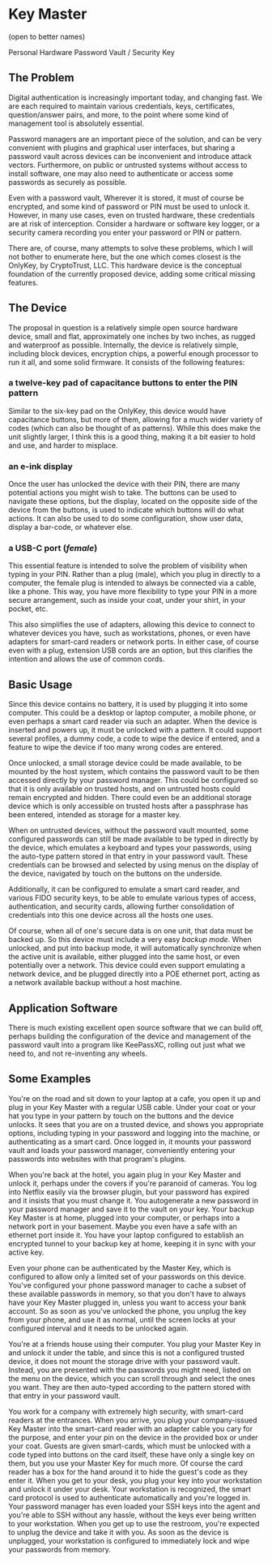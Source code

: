 # Key Master
(open to better names)

Personal Hardware Password Vault / Security Key

## The Problem

Digital authentication is increasingly important today, and changing fast.  We are each required to maintain various credentials, keys, certificates, question/answer pairs, and more, to the point where some kind of management tool is absolutely essential.

Password managers are an important piece of the solution, and can be very convenient with plugins and graphical user interfaces, but sharing a password vault across devices can be inconvenient and introduce attack vectors.  Furthermore, on public or untrusted systems without access to install software, one may also need to authenticate or access some passwords as securely as possible.

Even with a password vault, Wherever it is stored, it must of course be encrypted, and some kind of password or PIN must be used to unlock it.  However, in many use cases, even on trusted hardware, these credentials are at risk of interception.  Consider a hardware or software key logger, or a security camera recording you enter your password or PIN or pattern.

There are, of course, many attempts to solve these problems, which I will not bother to enumerate here, but the one which comes closest is the OnlyKey, by CryptoTrust, LLC.  This hardware device is the conceptual foundation of the currently proposed device, adding some critical missing features.

## The Device

The proposal in question is a relatively simple open source hardware device, small and flat, approximately one inches by two inches, as rugged and waterproof as possible.  Internally, the device is relatively simple, including block devices, encryption chips, a powerful enough processor to run it all, and some solid firmware.  It consists of the following features:

### a twelve-key pad of capacitance buttons to enter the PIN pattern

Similar to the six-key pad on the OnlyKey, this device would have capacitance buttons, but more of them, allowing for a much wider variety of codes (which can also be thought of as patterns).  While this does make the unit slightly larger, I think this is a good thing, making it a bit easier to hold and use, and harder to misplace.

### an e-ink display

Once the user has unlocked the device with their PIN, there are many potential actions you might wish to take.  The buttons can be used to navigate these options, but the display, located on the opposite side of the device from the buttons, is used to indicate which buttons will do what actions.  It can also be used to do some configuration, show user data, display a bar-code, or whatever else.

### a USB-C port (*female*)

This essential feature is intended to solve the problem of visibility when typing in your PIN.  Rather than a plug (male), which you plug in directly to a computer, the female plug is intended to always be connected via a cable, like a phone.  This way, you have more flexibility to type your PIN in a more secure arrangement, such as inside your coat, under your shirt, in your pocket, etc.

This also simplifies the use of adapters, allowing this device to connect to whatever devices you have, such as workstations, phones, or even have adapters for smart-card readers or network ports.  In either case, of course even with a plug, extension USB cords are an option, but this clarifies the intention and allows the use of common cords.

## Basic Usage

Since this device contains no battery, it is used by plugging it into some computer.  This could be a desktop or laptop computer, a mobile phone, or even perhaps a smart card reader via such an adapter.  When the device is inserted and powers up, it must be unlocked with a pattern.  It could support several profiles, a dummy code, a code to wipe the device if entered, and a feature to wipe the device if too many wrong codes are entered.

Once unlocked, a small storage device could be made available, to be mounted by the host system, which contains the password vault to be then accessed directly by your password manager.  This could be configured so that it is only available on trusted hosts, and on untrusted hosts could remain encrypted and hidden.  There could even be an additional storage device which is only accessible on trusted hosts after a passphrase has been entered, intended as storage for a master key.

When on untrusted devices, without the password vault mounted, some configured passwords can still be made available to be typed in directly by the device, which emulates a keyboard and types your passwords, using the auto-type pattern stored in that entry in your password vault.  These credentials can be browsed and selected by using menus on the display of the device, navigated by touch on the buttons on the underside.

Additionally, it can be configured to emulate a smart card reader, and various FIDO security keys, to be able to emulate various types of access, authentication, and security cards, allowing further consolidation of credentials into this one device across all the hosts one uses.

Of course, when all of one's secure data is on one unit, that data must be backed up.  So this device must include a very easy *backup mode*.  When unlocked, and put into backup mode, it will automatically synchronize when the active unit is available, either plugged into the same host, or even potentially over a network.  This device could even support emulating a network device, and be plugged directly into a POE ethernet port, acting as a network available backup without a host machine.

## Application Software

There is much existing excellent open source software that we can build off, perhaps building the configuration of the device and management of the password vault into a program like KeePassXC, rolling out just what we need to, and not re-inventing any wheels.

## Some Examples

You're on the road and sit down to your laptop at a cafe, you open it up and plug in your Key Master with a regular USB cable.  Under your coat or your hat you type in your pattern by touch on the buttons and the device unlocks.  It sees that you are on a trusted device, and shows you appropriate options, including typing in your password and logging into the machine, or authenticating as a smart card.  Once logged in, it mounts your password vault and loads your password manager, conveniently entering your passwords into websites with that program's plugins.

When you're back at the hotel, you again plug in your Key Master and unlock it, perhaps under the covers if you're paranoid of cameras.  You log into Netflix easily via the browser plugin, but your password has expired and it insists that you must change it.  You autogenerate a new password in your password manager and save it to the vault on your key.  Your backup Key Master is at home, plugged into your computer, or perhaps into a network port in your basement.  Maybe you even have a safe with an ethernet port inside it.  You have your laptop configured to establish an encrypted tunnel to your backup key at home, keeping it in sync with your active key.

Even your phone can be authenticated by the Master Key, which is configured to allow only a limited set of your passwords on this device.  You've configured your phone password manager to cache a subset of these available passwords in memory, so that you don't have to always have your Key Master plugged in, unless you want to access your bank account.  So as soon as you've unlocked the phone, you unplug the key from your phone, and use it as normal, until the screen locks at your configured interval and it needs to be unlocked again.

You're at a friends house using their computer.  You plug your Master Key in and unlock it under the table, and since this is not a configured trusted device, it does not mount the storage drive with your password vault.  Instead, you are presented with the passwords you might need, listed on the menu on the device, which you can scroll through and select the ones you want.  They are then auto-typed according to the pattern stored with that entry in your password vault.

You work for a company with extremely high security, with smart-card readers at the entrances.  When you arrive, you plug your company-issued Key Master into the smart-card reader with an adapter cable you cary for the purpose, and enter your pin on the device in the provided box or under your coat.  Guests are given smart-cards, which must be unlocked with a code typed into buttons on the card itself, these have only a single key on them, but you use your Master Key for much more.  Of course the card reader has a box for the hand around it to hide the guest's code as they enter it.  When you get to your desk, you plug your key into your workstation and unlock it under your desk.  Your workstation is recognized, the smart card protocol is used to authenticate automatically and you're logged in.  Your password manager has even loaded your SSH keys into the agent and you're able to SSH without any hassle, without the keys ever being written to your workstation.  When you get up to use the restroom, you're expected to unplug the device and take it with you.  As soon as the device is unplugged, your workstation is configured to immediately lock and wipe your passwords from memory.
